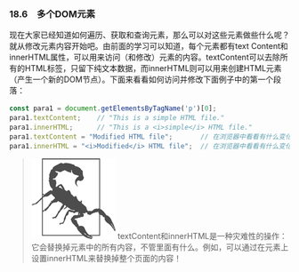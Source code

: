 ### 18.6　多个DOM元素

现在大家已经知道如何遍历、获取和查询元素，那么可以对这些元素做些什么呢？就从修改元素内容开始吧。由前面的学习可以知道，每个元素都有text Content和innerHTML属性，可以用来访问（和修改）元素的内容。textContent可以去除所有的HTML标签，只留下纯文本数据，而innerHTML则可以用来创建HTML元素（产生一个新的DOM节点）。下面来看看如何访问并修改下面例子中的第一个段落：

```javascript
const para1 = document.getElementsByTagName('p')[0];
para1.textContent;    // "This is a simple HTML file."
para1.innerHTML;      // "This is a <i>simple</i> HTML file."
para1.textContent = "Modified HTML file";       // 在浏览器中看看有什么变化
para1.innerHTML = "<i>Modified</i> HTML file";  // 在浏览器中看看有什么变化
```

> <img class="my_markdown" src="../images/3.png" style="width:151px;  height: 145px; " width="10%"/>
> textContent和innerHTML是一种灾难性的操作：它会替换掉元素中的所有内容，不管里面有什么。例如，可以通过在<body>元素上设置innerHTML来替换掉整个页面的内容！

